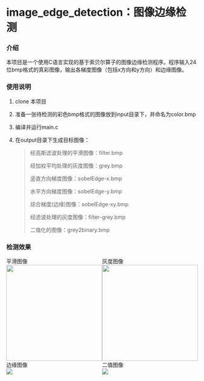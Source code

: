 # image_edge_detection：图像边缘检测

### 介绍

本项目是一个使用C语言实现的基于索贝尔算子的图像边缘检测程序。程序输入24位bmp格式的真彩图像，输出各梯度图像（包括x方向和y方向）和边缘图像。

### 使用说明

1. clone 本项目

2. 准备一张待检测的彩色bmp格式的图像放到input目录下，并命名为color.bmp

3. 编译并运行main.c

4. 在output目录下生成目标图像：

   >经高斯滤波处理的平滑图像：filter.bmp
   >
   >经加权平均处理的灰度图像：grey.bmp
   >
   >竖直方向梯度图像：sobelEdge-x.bmp
   >
   >水平方向梯度图像：sobelEdge-y.bmp
   >
   >综合梯度(边缘)图像：sobelEdge-xy.bmp
   >
   >经滤波处理的灰度图像：filter-grey.bmp
   >
   >二值化的图像：grey2binary.bmp

### 检测效果





<div style="width:530px;">
    <div style="float:left; width:254px;">
         <div>平滑图像</div>
    	<img src="https://s1.ax1x.com/2023/02/28/ppCoGM6.png" width=254>
    </div>
   <div style="float:left; width:254px;">
         <div>灰度图像</div>
    	<img src="https://s1.ax1x.com/2023/02/28/ppCo3xx.png" width=254>
    </div>
    <div style="float:left; width:254px;">
         <div>边缘图像</div>
    	<img src="https://s1.ax1x.com/2023/02/28/ppCo1R1.png" style=254>
    </div>
    <div style="float:left; width:254px;">
         <div>二值图像</div>
    	<img src="https://s1.ax1x.com/2023/02/28/ppColGR.png" style=254>
    </div>
</div>

